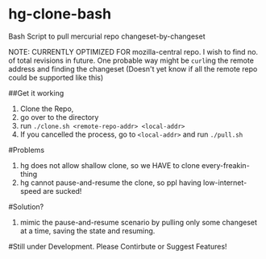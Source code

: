 hg-clone-bash
=============

Bash Script to pull mercurial repo changeset-by-changeset

NOTE: CURRENTLY OPTIMIZED FOR mozilla-central repo. I wish to find no. of total revisions in future. 
One probable way might be `curl`ing the remote address and finding the changeset (Doesn't yet know if all the remote repo could be supported like this)

##Get it working

1. Clone the Repo,
2. go over to the directory 
3. run `./clone.sh <remote-repo-addr> <local-addr>`
4. If you cancelled the process, go to `<local-addr>` and run `./pull.sh`

#Problems

1. hg does not allow shallow clone, so we HAVE to clone every-freakin-thing
2. hg cannot pause-and-resume the clone, so ppl having low-internet-speed are sucked!


#Solution?

1. mimic the pause-and-resume scenario by pulling only some changeset at a time, saving the state and resuming.


#Still under Development. Please Contirbute or Suggest Features!

